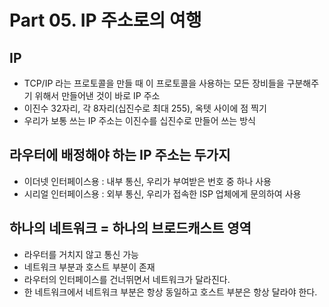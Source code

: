 # Part 05. IP 주소로의 여행

## IP
- TCP/IP 라는 프로토콜을 만들 때 이 프로토콜을 사용하는 모든 장비들을 구분해주기 위해서 만들어낸 것이 바로 IP 주소
- 이진수 32자리, 각 8자리(십진수로 최대 255), 옥텟 사이에 점 찍기
- 우리가 보통 쓰는 IP 주소는 이진수를 십진수로 만들어 쓰는 방식

## 라우터에 배정해야 하는 IP 주소는 두가지
- 이더넷 인터페이스용 : 내부 통신, 우리가 부여받은 번호 중 하나 사용
- 시리얼 인터페이스용 : 외부 통신, 우리가 접속한 ISP 업체에게 문의하여 사용

## 하나의 네트워크 = 하나의 브로드캐스트 영역
- 라우터를 거치지 않고 통신 가능
- 네트워크 부분과 호스트 부분이 존재
- 라우터의 인터페이스를 건너뛰면서 네트워크가 달라진다.
- 한 네트워크에서 네트워크 부분은 항상 동일하고 호스트 부분은 항상 달라야 한다. 

